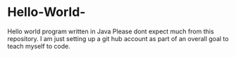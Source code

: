 # Hello-World-
Hello world program written in Java 
Please dont expect much from this repository. I am just setting up a git hub account 
as part of an overall goal to teach myself to code. 
